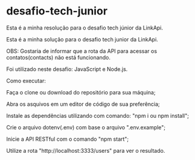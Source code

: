 # desafio-tech-junior
Esta é a minha resolução para o desafio tech júnior da LinkApi.

Esta é a minha solução para o desafio tech junior da LinkApi.

OBS: Gostaria de informar que a rota da API para acessar os contatos(contacts) não está funcionando.

Foi utilizado neste desafio: JavaScript e Node.js.

Como executar:

Faça o clone ou download do repositório para sua máquina;

Abra os asquivos em um editor de código de sua preferência;

Instale as dependências utilizando com comando: "npm i ou npm install";

Crie o arquivo dotenv(.env) com base o arquivo ".env.example";

Inicie a API RESTful com o comando "npm start";

Utilize a rota "http://localhost:3333/users" para ver o resultado.
